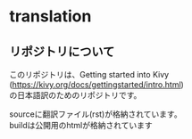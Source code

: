 # translation
## リポジトリについて
このリポジトリは、Getting started into Kivy (https://kivy.org/docs/gettingstarted/intro.html)  
の日本語訳のためのリポジトリです。

sourceに翻訳ファイル(rst)が格納されています。  
buildは公開用のhtmlが格納されています

